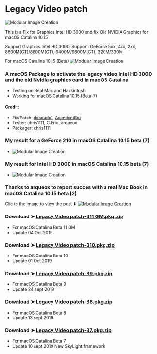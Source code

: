 # Legacy Video patch
![Modular Image Creation](https://i25.servimg.com/u/f25/18/50/18/69/backgr12.png)

This is a Fix for Graphics Intel HD 3000 and  fix Old NVIDIA Graphics for macOS Catalina 10.15

Support Graphics Intel HD 3000.
Support: GeForce 5xx, 4xx, 2xx, 8600M(GT)/8800M(GT), 9400M/9600M(GT), 320M/330M 


For macOS Catalina 10.15 (Beta)
![Modular Image Creation](https://i25.servimg.com/u/f25/18/50/18/69/webp_n20.gif)

### A macOS Package to activate the legacy video Intel HD 3000 and the old Nvidia graphics card in macOS Catalina
- Testing on Real Mac and Hackintosh
- Working for macOS Catalina 10.15.(Beta-7)

#### Credit: 
- Fix/Patch: [dosdude1](https://forums.macrumors.com/members/dosdude1.669685/), [AsentientBot](https://forums.macrumors.com/members/asentientbot.1135186/)
- Tester: chris1111, C.Frio, arqueox
- Packager: chris1111

### My result for a GeForce 210 in macOS Catalina 10.15 beta (7)
- ![Modular Image Creation](https://i25.servimg.com/u/f25/18/50/18/69/legacy10.jpg)

### My result for Intel HD 3000 in macOS Catalina 10.15 beta (7)
- ![Modular Image Creation](https://i25.servimg.com/u/f25/18/50/18/69/legacy11.jpg)

### Thanks to arqueox to report succes with a real Mac Book in macOS Catalina 10.15 beta (2)
Clic to the image to view the post ⬇︎
[![Modular Image Creation](https://i25.servimg.com/u/f25/18/50/18/69/img_2011.jpg)](https://forums.macrumors.com/threads/macos-10-15-catalina-on-unsupported-macs.2183772/page-68#post-27476556)

### Download ➤ [Legacy Video patch-B11 GM.pkg.zip](https://github.com/chris1111/Legacy-Video-patch/releases/tag/V5)
- For macOS Catalina Beta 11 GM
- Update 04 Oct 2019 

### Download ➤ [Legacy Video patch-B10.pkg.zip](https://github.com/chris1111/Legacy-Video-patch/releases/tag/V4)
- For macOS Catalina Beta 10
- Update 01 Oct 2019 

### Download ➤ [Legacy Video patch-B9.pkg.zip](https://github.com/chris1111/Legacy-Video-patch/releases/tag/V3)
- For macOS Catalina Beta 9
- Update 24 sept 2019 

### Download ➤ [Legacy Video patch-B8.pkg.zip](https://github.com/chris1111/Legacy-Video-patch/releases/tag/V2)
- For macOS Catalina Beta 8
- Update 13 sept 2019 

### Download ➤ [Legacy Video patch-B7.pkg.zip](https://github.com/chris1111/Legacy-Video-patch/releases/tag/v1)
- For macOS Catalina Beta 7
- Update 10 sept 2019 New SkyLight.framework





